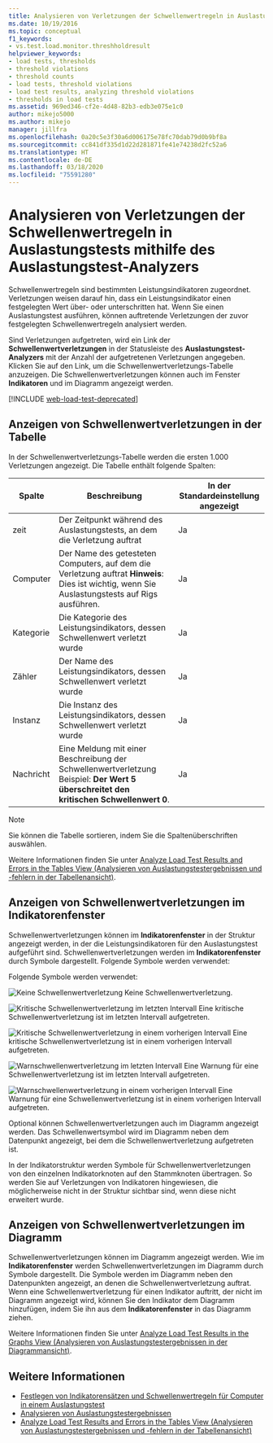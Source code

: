 ```yaml
---
title: Analysieren von Verletzungen der Schwellenwertregeln in Auslastungstests
ms.date: 10/19/2016
ms.topic: conceptual
f1_keywords:
- vs.test.load.monitor.threshholdresult
helpviewer_keywords:
- load tests, thresholds
- threshold violations
- threshold counts
- load tests, threshold violations
- load test results, analyzing threshold violations
- thresholds in load tests
ms.assetid: 969ed346-cf2e-4d48-82b3-edb3e075e1c0
author: mikejo5000
ms.author: mikejo
manager: jillfra
ms.openlocfilehash: 0a20c5e3f30a6d006175e78fc70dab79d0b9bf8a
ms.sourcegitcommit: cc841df335d1d22d281871fe41e74238d2fc52a6
ms.translationtype: HT
ms.contentlocale: de-DE
ms.lasthandoff: 03/18/2020
ms.locfileid: "75591280"
---
```

# <a name="analyzing-threshold-rule-violations-in-load-tests-using-the-load-test-analyzer"></a>Analysieren von Verletzungen der Schwellenwertregeln in Auslastungstests mithilfe des Auslastungstest-Analyzers

Schwellenwertregeln sind bestimmten Leistungsindikatoren zugeordnet. Verletzungen weisen darauf hin, dass ein Leistungsindikator einen festgelegten Wert über- oder unterschritten hat. Wenn Sie einen Auslastungstest ausführen, können auftretende Verletzungen der zuvor festgelegten Schwellenwertregeln analysiert werden.

Sind Verletzungen aufgetreten, wird ein Link der **Schwellenwertverletzungen** in der Statusleiste des **Auslastungstest-Analyzers** mit der Anzahl der aufgetretenen Verletzungen angegeben. Klicken Sie auf den Link, um die Schwellenwertverletzungs-Tabelle anzuzeigen. Die Schwellenwertverletzungen können auch im Fenster **Indikatoren** und im Diagramm angezeigt werden.

[!INCLUDE [web-load-test-deprecated](includes/web-load-test-deprecated.md)]

## <a name="view-threshold-violations-in-the-table"></a>Anzeigen von Schwellenwertverletzungen in der Tabelle

In der Schwellenwertverletzungs-Tabelle werden die ersten 1.000 Verletzungen angezeigt. Die Tabelle enthält folgende Spalten:

|Spalte|Beschreibung|In der Standardeinstellung angezeigt|
|-|-|-|
|zeit|Der Zeitpunkt während des Auslastungstests, an dem die Verletzung auftrat|Ja|
|Computer|Der Name des getesteten Computers, auf dem die Verletzung auftrat **Hinweis**: Dies ist wichtig, wenn Sie Auslastungstests auf Rigs ausführen.|Ja|
|Kategorie|Die Kategorie des Leistungsindikators, dessen Schwellenwert verletzt wurde|Ja|
|Zähler|Der Name des Leistungsindikators, dessen Schwellenwert verletzt wurde|Ja|
|Instanz|Die Instanz des Leistungsindikators, dessen Schwellenwert verletzt wurde|Ja|
|Nachricht|Eine Meldung mit einer Beschreibung der Schwellenwertverletzung Beispiel: **Der Wert 5 überschreitet den kritischen Schwellenwert 0**.|Ja|

> [!NOTE]
> Sie können die Tabelle sortieren, indem Sie die Spaltenüberschriften auswählen.

Weitere Informationen finden Sie unter [Analyze Load Test Results and Errors in the Tables View (Analysieren von Auslastungstestergebnissen und -fehlern in der Tabellenansicht)](../test/analyze-load-test-results-and-errors-in-the-tables-view.md).

## <a name="view-threshold-violations-in-the-counters-panel"></a>Anzeigen von Schwellenwertverletzungen im Indikatorenfenster

Schwellenwertverletzungen können im **Indikatorenfenster** in der Struktur angezeigt werden, in der die Leistungsindikatoren für den Auslastungstest aufgeführt sind. Schwellenwertverletzungen werden im **Indikatorenfenster** durch Symbole dargestellt. Folgende Symbole werden verwendet:

Folgende Symbole werden verwendet:

![Keine Schwellenwertverletzung](../test/media/icon_ltest_1.gif) Keine Schwellenwertverletzung.

![Kritische Schwellenwertverletzung im letzten Intervall](../test/media/icon_ltest_2.gif) Eine kritische Schwellenwertverletzung ist im letzten Intervall aufgetreten.

![Kritische Schwellenwertverletzung in einem vorherigen Intervall](../test/media/icon_ltest_3.gif) Eine kritische Schwellenwertverletzung ist in einem vorherigen Intervall aufgetreten.

![Warnschwellenwertverletzung im letzten Intervall](../test/media/icon_ltest_4.gif) Eine Warnung für eine Schwellenwertverletzung ist im letzten Intervall aufgetreten.

![Warnschwellenwertverletzung in einem vorherigen Intervall](../test/media/icon_ltest_5.gif) Eine Warnung für eine Schwellenwertverletzung ist in einem vorherigen Intervall aufgetreten.

Optional können Schwellenwertverletzungen auch im Diagramm angezeigt werden. Das Schwellenwertsymbol wird im Diagramm neben dem Datenpunkt angezeigt, bei dem die Schwellenwertverletzung aufgetreten ist.

In der Indikatorstruktur werden Symbole für Schwellenwertverletzungen von den einzelnen Indikatorknoten auf den Stammknoten übertragen. So werden Sie auf Verletzungen von Indikatoren hingewiesen, die möglicherweise nicht in der Struktur sichtbar sind, wenn diese nicht erweitert wurde.

## <a name="view-threshold-violations-on-the-graph"></a>Anzeigen von Schwellenwertverletzungen im Diagramm

Schwellenwertverletzungen können im Diagramm angezeigt werden. Wie im **Indikatorenfenster** werden Schwellenwertverletzungen im Diagramm durch Symbole dargestellt. Die Symbole werden im Diagramm neben den Datenpunkten angezeigt, an denen die Schwellenwertverletzung auftrat. Wenn eine Schwellenwertverletzung für einen Indikator auftritt, der nicht im Diagramm angezeigt wird, können Sie den Indikator dem Diagramm hinzufügen, indem Sie ihn aus dem **Indikatorenfenster** in das Diagramm ziehen.

Weitere Informationen finden Sie unter [Analyze Load Test Results in the Graphs View (Analysieren von Auslastungstestergebnissen in der Diagrammansicht)](../test/analyze-load-test-results-in-the-graphs-view.md).

## <a name="see-also"></a>Weitere Informationen

- [Festlegen von Indikatorensätzen und Schwellenwertregeln für Computer in einem Auslastungstest](../test/specify-counter-sets-and-threshold-rules-for-load-testing.md)
- [Analysieren von Auslastungstestergebnissen](../test/analyze-load-test-results-using-the-load-test-analyzer.md)
- [Analyze Load Test Results and Errors in the Tables View (Analysieren von Auslastungstestergebnissen und -fehlern in der Tabellenansicht)](../test/analyze-load-test-results-and-errors-in-the-tables-view.md)
